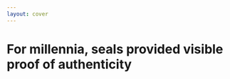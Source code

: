 ```yaml
---
layout: cover
---
```


<VideoBackground src="/king-applying-a-seal.mp4">
<div class="bg-black bg-opacity-75 p-12 rounded-2xl text-center backdrop-blur-sm border border-white border-opacity-20">
<h1 class="text-white text-shadow-lg">For millennia, seals provided <strong class="text-amber-200">visible proof</strong> of authenticity</h1>
</div>
</VideoBackground>

<!--
For millennia, humans solved this with visible marks of authenticity. Royal seals pressed into wax instantly communicated who stood behind a document and protected against unauthorized modifications. These weren't just decorative - they were the foundation of commerce, law, and society.
-->